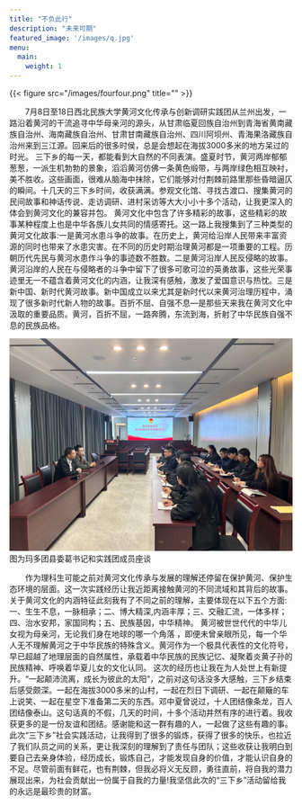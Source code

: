 ```yaml
---
title: "不负此行"
description: "未来可期"
featured_image: '/images/q.jpg'
menu:
  main:
    weight: 1
---
```

{{< figure src="/images/fourfour.png" title="" >}}
<div style="text-align: left; text-indent: 2em;">7月8日至18日西北民族大学黄河文化传承与创新调研实践团从兰州出发，一路沿着黄河的干流追寻中华母亲河的源头，从甘肃临夏回族自治州到青海省黄南藏族自治州、海南藏族自治州、甘肃甘南藏族自治州、四川阿坝州、青海果洛藏族自治州来到三江源。回来后的很多时侯，总是会想起在海拔3000多米的地方呆过的时光。
三下乡的每一天，都能看到大自然的不同表演。盛夏时节，黄河两岸郁郁葱葱，一派生机勃勃的景象，滔滔黄河仿佛一条黄色缎带，与两岸绿色相互映衬，美不胜收。这些画面，很难从脑海中抹除，它们能够对付荆棘前路里那些昏暗逼仄的瞬间。十几天的三下乡时间，收获满满。参观文化馆、寻找古渡口、搜集黄河的民间故事和神话传说、走访调研、进村采访等大大小小十多个活动，让我更深入的体会到黄河文化的兼容并包。
黄河文化中包含了许多精彩的故事，这些精彩的故事某种程度上也是中华各族儿女共同的情感寄托。这一路上我搜集到了三种类型的黄河文化故事:一是黄河水患斗争的故事。在历史上，黄河给沿岸人民带来丰富资源的同时也带来了水患灾害。在不同的历史时期治理黄河都是一项重要的工程。历朝历代先民与黄河水患作斗争的事迹数不胜数。二是黄河沿岸人民反侵略的故事。黄河沿岸的人民在与侵略者的斗争中留下了很多可歌可泣的英勇故事，这些光荣事迹里无一不蕴含着黄河文化的内涵，让我深有感触，激发了爱国意识与热忱。三是新中国、新时代黄河故事。新中国成立以来尤其是新时代以来黄河治理历程中，涌现了很多新时代新人物的故事。百折不屈、自强不息—是那些天来我在黄河文化中汲取的重要品质。黄河，百折不屈，一路奔腾，东流到海，折射了中华民族自强不息的民族品格。</div>

![markdown](/images/four.png)
图为玛多团县委葛书记和实践团成员座谈
<div style="text-align: left; text-indent: 2em;">作为理科生可能之前对黄河文化传承与发展的理解还停留在保护黄河、保护生态环境的层面。这一次实践经历让我近距离接触黄河的不同流域和其背后的故事。关于黄河文化的内涵特征此刻我有了不同之前的理解，主要体现在以下五个方面:一、生生不息，一脉相承；二、博大精深,内涵丰厚；三、交融汇流，一体多样；四、治水安邦，家国同构；五、民族基因，中华精神。
黄河被世世代代的中华儿女视为母亲河，无论我们身在地球的哪一个角落 ，即便未曾亲眼所见，每一个华人无不理解黄河之于中华民族的特殊含义。黄河作为一个极具代表性的文化符号，早已超越了地理层面的自然属性，承载着中华民族的民族记忆、凝聚着炎黄子孙的民族精神、呼唤着华夏儿女的文化认同。
 这次的经历也让我在为人处世上有新提升。“一起颠沛流离，成长为彼此的太阳”，之前对这句话没多大感触，三下乡结束后感受颇深。一起在海拔3000多米的山村，一起在烈日下调研、一起在颠簸的车上说笑、一起在星空下准备第二天的东西。邓中夏曾说过，十人团结像条龙，百人团结像泰山。这句话真的不假，几天的时间，十多个活动井然有序的进行着。我收获更多的是一份友谊和团结。感谢能和这一群有趣的人，一起做了这些有趣的事。
此次“三下乡”社会实践活动，让我得到了很多的锻炼，获得了很多的快乐，也拉近了我们队员之间的关系，更让我深刻的理解到了责任与团队；这些收获让我明白到要自己去亲身体验，经历成长，锻炼自己，才能发现自身的价值，才能认识自身的不足。尽管前面有鲜花，也有荆棘，但我必将义无反顾，勇往直前，将自我的潜力展现出来，为社会贡献出一份属于自我的力量!我坚信此次的“三下乡”活动留给我的永远是最珍贵的财富。</div>

